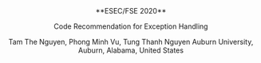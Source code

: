 <center>
**ESEC/FSE 2020**

Code Recommendation for Exception Handling

Tam The Nguyen, Phong Minh Vu, Tung Thanh Nguyen
Auburn University, Auburn, Alabama, United States
</center>